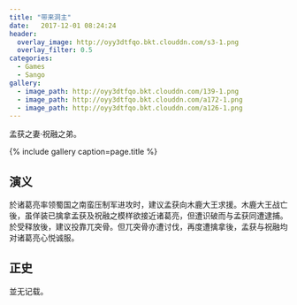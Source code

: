```yaml
---
title: "带来洞主"
date:   2017-12-01 08:24:24
header:
  overlay_image: http://oyy3dtfqo.bkt.clouddn.com/s3-1.png
  overlay_filter: 0.5
categories:
  - Games
  - Sango
gallery:
  - image_path: http://oyy3dtfqo.bkt.clouddn.com/139-1.png
  - image_path: http://oyy3dtfqo.bkt.clouddn.com/a172-1.png
  - image_path: http://oyy3dtfqo.bkt.clouddn.com/a126-1.png
---
```


孟获之妻·祝融之弟。

{% include gallery caption=page.title %}

## 演义

於诸葛亮率领蜀国之南蛮压制军进攻时，建议孟获向木鹿大王求援。木鹿大王战亡後，虽佯装已擒拿孟获及祝融之模样欲接近诸葛亮，但遭识破而与孟获同遭逮捕。於受释放後，建议投靠兀突骨。但兀突骨亦遭讨伐，再度遭擒拿後，孟获与祝融均对诸葛亮心悦诚服。

## 正史

並无记载。